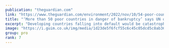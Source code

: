 ```yaml
---
publication: "theguardian.com"
link: "https://www.theguardian.com/environment/2022/nov/10/54-poor-countries-in-danger-of-bankruptcy-amid-economic-climate-cop27"
title: "‘More than 50 poor countries in danger of bankruptcy’ says UN official"
excerpt: "Developing countries falling into default would be catastrophic and delay climate action, UN development chief warns"
image: "https://i.guim.co.uk/img/media/1d23de5f6fcf55c6c45c05dcd5c8ab369527a3b3/1_233_3499_2100/master/3499.jpg?width=1200&height=630&quality=85&auto=format&fit=crop&overlay-align=bottom%2Cleft&overlay-width=100p&overlay-base64=L2ltZy9zdGF0aWMvb3ZlcmxheXMvdGctZGVmYXVsdC5wbmc&enable=upscale&s=7e2c5b1e1543d17e17b4fb180a727239"
group: pro
rank: 7
---
```


